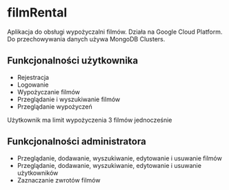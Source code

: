 # filmRental

Aplikacja do obsługi wypożyczalni filmów.
Działa na Google Cloud Platform.
Do przechowywania danych używa MongoDB Clusters.

## Funkcjonalności użytkownika

* Rejestracja
* Logowanie
* Wypożyczanie filmów
* Przeglądanie i wyszukiwanie filmów
* Przeglądanie wypożyczeń

Użytkownik ma limit wypożyczenia 3 filmów jednocześnie

## Funkcjonalności administratora

* Przeglądanie, dodawanie, wyszukiwanie, edytowanie i usuwanie filmów
* Przeglądanie, dodawanie, wyszukiwanie, edytowanie i usuwanie użytkowników
* Zaznaczanie zwrotów filmów